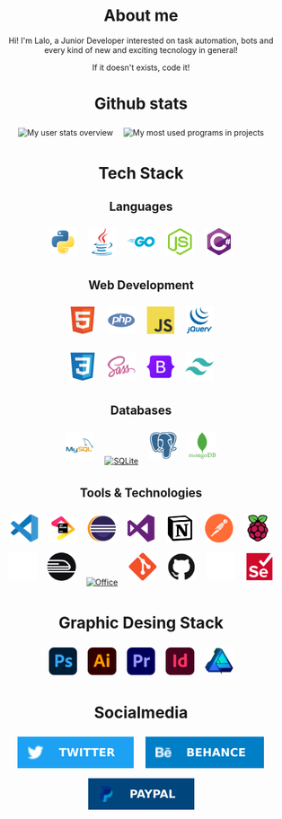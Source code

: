 <!-- 
	- Icons: https://devicon.dev/ 
	- Spotify widget: https://github.com/codeSTACKr/spotify-now-playing/blob/master/SetUp.md
	- A lot of stuff: https://github.com/VeroMoreno/readme-deadlines/blob/master/README-personal.md
	- Good looking stats: https://github.com/anuraghazra/github-readme-stats
	- Shields for states and media: https://shields.io/
									https://dev.to/envoy_/150-badges-for-github-pnk
-->
<div id="content" align="center">

# About me
Hi! I'm Lalo, a Junior Developer interested on task automation, bots and every kind of new and exciting tecnology in general! 

If it doesn't exists, code it!

# Github stats
<img align="center" width="45%" max-height="45%" style="margin: 1.5%;" src="https://github-readme-stats.vercel.app/api?username=la-lo-go&show_icons=true&theme=dracula" alt="My user stats overview"/>
<img align="center" width=45% max-height="45%" style="margin: 1.5%;" src="https://github-readme-stats.vercel.app/api/top-langs/?username=la-lo-go&layout=compact&theme=dracula" alt="My most used programs in projects"/>

# Tech Stack
## Languages
<a href="https://www.python.org/"><img width="10%" style="margin: 1.5%;" src="imgs/python-original.svg" alt="Python"/></a>
<a href="https://www.java.com/"><img width="10%" style="margin: 1.5%;" src="imgs/java-original.svg" alt="Java"/></a>
<a href="https://go.dev/"><img width="10%" style="margin: 1.5%;" src="imgs/go-original-wordmark.svg" alt="Go"/></a>
<a href="https://nodejs.org/"><img width="10%" style="margin: 1.5%;" src="imgs/nodejs-original.svg" alt="NodeJS"/></a>
<a href="https://docs.microsoft.com/en-gb/dotnet/csharp/"><img width="10%" style="margin: 1.5%;"  src="imgs/csharp-original.svg" alt="CSharp"/></a>

## Web Development
<!-- Structure and logic -->
<a href="https://dev.w3.org/html5/spec-LC/"><img width="10%" style="margin: 1.5%;" src="imgs/html5-original.svg" alt="HTML"/></a>
<a href="https://www.php.net/"><img width="10%" style="margin: 1.5%;" src="imgs/php-plain.svg" alt="PHP"/></a>
<a href="https://developer.mozilla.org/en/docs/Web/JavaScript"><img width="10%" style="margin: 1.5%;" src="imgs/javascript-original.svg" alt="JavaScript"/></a>
<a href="https://jquery.com/"><img width="10%" style="margin: 1.5%;" src="imgs/jquery-plain-wordmark.svg" alt="Jquery"/></a>

<!-- Styles -->
<a href="https://developer.mozilla.org/es/docs/Web/CSS"><img width="10%" style="margin: 1.5%;" src="imgs/css3-original.svg" alt="CSS"/></a>
<a href="https://sass-lang.com/"><img width="10%" style="margin: 1.5%;" src="imgs/sass-original.svg" alt="SASS"/></a>
<a href="https://getbootstrap.com/"><img width="10%" style="margin: 1.5%;" src="imgs/bootstrap-original.svg" alt="Bootstrap"/></a>
<a href="https://www.tailwind-tools.com/"><img width="10%" style="margin: 1.5%;" src="imgs/tailwindcss-plain.svg" alt="Tailwind"/></a>

## Databases
<a href="https://www.mysql.com/"><img width="10%" style="margin: 1.5%;" src="imgs/mysql-original-wordmark.svg" alt="MySQL"/></a>
<a href="https://www.sqlite.org/index.html"><img width="10%" style="margin: 1.5%;" style="margin: 1.5%;" src="imgs/Sqlite-square-icon.svg" alt="SQLite"/></a>
<a href="https://www.postgresql.org/"><img width="10%" style="margin: 1.5%;" style="margin: 1.5%;" src="imgs/postgresql-plain.svg" alt="Postgresql"/></a>
<a href="https://www.mongodb.com/en"><img width="10%" style="margin: 1.5%;" src="imgs/mongodb-plain-wordmark.svg" alt="MongoDB"/></a>

## Tools & Technologies
<a href="https://code.visualstudio.com/"><img width="10%" style="margin: 1.5%;" src="imgs/vscode-original.svg" alt="Visual Studio Code"/></a>
<a href="https://www.jetbrains.com/"><img width="10%" style="margin: 1.5%;" src="imgs/jetbrains-original.svg" alt="JetBrains"/></a>
<a href="https://www.eclipse.org/downloads/"><img width="10%" style="margin: 1.5%;" src="imgs/Eclipse-Luna-Logo.svg" alt="Eclipse"/></a>
<a href="https://visualstudio.com/"><img width="10%" style="margin: 1.5%;" src="imgs/visualstudio-plain.svg" alt="Visual Studio"/></a>
<a href="https://www.notion.so/product/"><img width="10%" style="margin: 1.5%;" src="imgs/Notion-logo.svg" alt="Notion"/></a>
<a href="https://www.postman.com/"><img width="10%" style="margin: 1.5%;" src="imgs/getpostman-icon.svg" alt="Postman"/></a>
<a href="https://www.raspberrypi.org/"><img width="10%" style="margin: 1.5%;" src="imgs/raspberrypi-original.svg" alt="Raspberry Pi"/></a>
<img width="10%" style="margin: 1.5%;" src="imgs/railway-light.svg#gh-dark-mode-only" alt="Railway"/>
<img width="10%" style="margin: 1.5%;" src="imgs/railway-dark.svg#gh-light-mode-only" alt="Railway"/>
<a href="https://www.office.com/"><img width="10%" style="margin: 1.5%;" src="imgs/Microsoft_Office_logo_(2019–present).svg" alt="Office"/></a>
<a href="https://git-scm.com/"><img width="10%" style="margin: 1.5%;" src="imgs/git-original.svg" alt="Git"/></a>
<img width="10%" style="margin: 1.5%;" src="imgs/github-dark.svg#gh-light-mode-only" alt="Github"/>
<img width="10%" style="margin: 1.5%;" src="imgs/github-ligth.svg#gh-dark-mode-only" alt="Github"/>
<a href="https://www.selenium.dev/"><img width="10%" style="margin: 1.5%;" src="imgs/selenium-original.svg" alt="Selenium"/></a>

# Graphic Desing Stack
<a href="https://www.adobe.com/products/photoshop.html"><img width="10%" style="margin: 1.5%;" src="imgs/Adobe_Photoshop_CC_icon.svg" alt="Adobe Photoshop"/></a>
<a href="https://www.adobe.com/products/illustrator.html"><img width="10%" style="margin: 1.5%;" src="imgs/Adobe_Illustrator_CC_icon.svg" alt="Adobe Illustrator"/></a>
<a href="https://www.adobe.com/products/premiere.html"><img width="10%" style="margin: 1.5%;" src="imgs/Adobe%20Premiere%20Pro%20CC%20logo.svg" alt="Adobe Premiere"/></a>
<a href="https://www.adobe.com/products/indesign.html"><img width="10%" style="margin: 1.5%;" src="imgs/Adobe InDesign CC logo.svg" alt="Adobe InDesign"/></a> 
<a href="https://affinity.serif.com/en-gb/designer/"><img width="10%" style="margin: 1.5%;" src="imgs/AffinityDesigner.svg" alt="Affinity Designer"/></a>

# Socialmedia
<a href="https://twitter.com/la_lo_go"><img height="10%" style="margin: 1.5%;" src="imgs/TWITTER_badge.svg" alt="Twitter"/></a>
<a href="https://www.behance.net/la-lo-go"><img height="10%" style="margin: 1.5%;" src="imgs/BEHANCE_badge.svg" alt="Behance"/></a>
<a href="https://www.youtube.com/watch?v=8yMJI918ub4"><img height="10%" style="margin: 1.5%;" src="imgs/PAYPAL_badge.svg" alt="PayPal"/></a>
</div>
